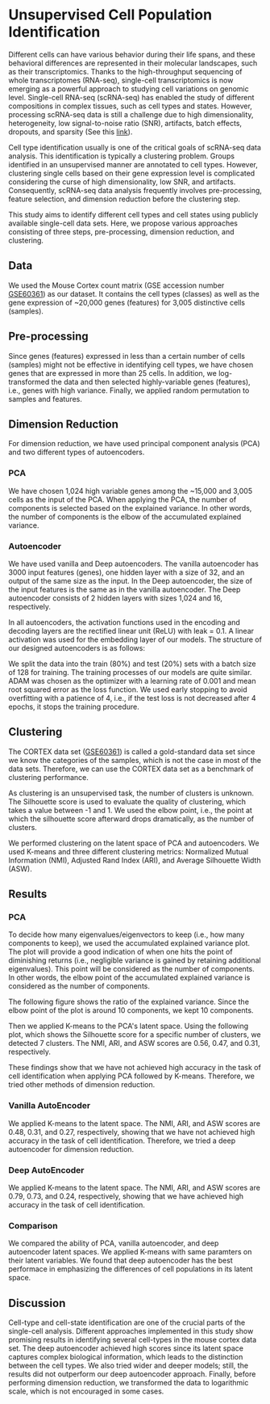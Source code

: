 # Unsupervised Cell Population Identification

Different cells can have various behavior during their life spans, and these behavioral differences are represented in their molecular landscapes, such as their transcriptomics. Thanks to the high-throughput sequencing of whole transcriptomes (RNA-seq), single-cell transcriptomics is now emerging as a powerful approach to studying cell variations on genomic level. Single-cell RNA-seq (scRNA-seq) has enabled the study of different compositions in complex tissues, such as cell types and states. However, processing scRNA-seq data is still a challenge due to high dimensionality, heterogeneity, low signal-to-noise ratio (SNR), artifacts, batch effects, dropouts, and sparsity (See this [link](https://github.com/HH197/Deep-Generative-Modeling-and-Probabilistic-Dimension-Reduction#challenges-in-analyzing-single-cell-rna-eq-data)).

Cell type identification usually is one of the critical goals of scRNA-seq data analysis. This identification is typically a clustering problem. Groups identified in an unsupervised manner are annotated to cell types. However, clustering single cells based on their gene expression level is complicated considering the curse of high dimensionality, low SNR, and artifacts. Consequently, scRNA-seq data analysis frequently involves pre-processing, feature selection, and dimension reduction before the clustering step.

This study aims to identify different cell types and cell states using publicly available single-cell data sets. Here, we propose various approaches consisting of three steps, pre-processing, dimension reduction, and clustering. 

## Data

We used the Mouse Cortex count matrix (GSE accession number [GSE60361](https://www.ncbi.nlm.nih.gov/geo/query/acc.cgi?acc=GSE60361)) as our dataset. It contains the cell types (classes) as well as the gene expression of ~20,000 genes (features) for 3,005 distinctive cells (samples). 

## Pre-processing

Since genes (features) expressed in less than a certain number of cells (samples) might not be effective in identifying cell types, we have chosen genes that are expressed in more than 25 cells. In addition, we log-transformed the data and then selected highly-variable genes (features), i.e., genes with high variance. Finally, we applied random permutation to samples and features.  

## Dimension Reduction

For dimension reduction, we have used principal component analysis (PCA) and two different types of autoencoders.

### PCA 

We have chosen 1,024 high variable genes among the ~15,000 and 3,005 cells as the input of the PCA. When applying the PCA, the number of components is selected based on the explained variance. In other words, the number of components is the elbow of the accumulated explained variance. 

### Autoencoder

We have used vanilla and Deep autoencoders. The vanilla autoencoder has 3000 input features (genes), one hidden layer with a size of 32, and an output of the same size as the input. In the Deep autoencoder, the size of the input features is the same as in the vanilla autoencoder. The Deep autoencoder consists of 2 hidden layers with sizes 1,024 and 16, respectively. 

In all autoencoders, the activation functions used in the encoding and decoding layers are the rectified linear unit (ReLU) with leak = 0.1. A linear activation was used for the embedding layer of our models. The structure of our designed autoencoders is as follows: 




We split the data into the train (80%) and test (20%) sets with a batch size of 128 for training. The training processes of our models are quite similar. ADAM was chosen as the optimizer with a learning rate of 0.001 and mean root squared error as the loss function. We used early stopping to avoid overfitting with a patience of 4, i.e., if the test loss is not decreased after 4 epochs, it stops the training procedure. 


## Clustering

The CORTEX data set ([GSE60361](https://www.ncbi.nlm.nih.gov/geo/query/acc.cgi?acc=GSE60361)) is called a gold-standard data set since we know the categories of the samples, which is not the case in most of the data sets. Therefore, we can use the CORTEX data set as a benchmark of clustering performance.

As clustering is an unsupervised task, the number of clusters is unknown. The Silhouette score is used to evaluate the quality of clustering, which takes a value between -1 and 1. We used the elbow point, i.e., the point at which the silhouette score afterward drops dramatically, as the number of clusters. 

We performed clustering on the latent space of PCA and autoencoders. We used K-means and three different clustering metrics: Normalized Mutual Information (NMI), Adjusted Rand Index (ARI), and Average Silhouette Width (ASW).

## Results

### PCA

To decide how many eigenvalues/eigenvectors to keep (i.e., how many components to keep), we used the accumulated explained variance plot. The plot will provide a good indication of when one hits the point of diminishing returns (i.e., negligible variance is gained by retaining additional eigenvalues). This point will be considered as the number of components. In other words, the elbow point of the accumulated explained variance is considered as the number of components. 

The following figure shows the ratio of the explained variance. Since the elbow point of the plot is around 10 components, we kept 10 components.

Then we applied K-means to the PCA's latent space. Using the following plot, which shows the Silhouette score for a specific number of clusters, we detected 7 clusters. The NMI, ARI, and ASW scores are 0.56, 0.47, and 0.31, respectively. 


These findings show that we have not achieved high accuracy in the task of cell identification when applying PCA followed by K-means. Therefore, we tried other methods of dimension reduction.

### Vanilla AutoEncoder

We applied K-means to the latent space. The NMI, ARI, and ASW scores are 0.48, 0.31, and 0.27, respectively, showing that we have not achieved high accuracy in the task of cell identification. Therefore, we tried a deep autoencoder for dimension reduction. 

### Deep AutoEncoder

We applied K-means to the latent space. The NMI, ARI, and ASW scores are 0.79, 0.73, and 0.24, respectively, showing that we have achieved high accuracy in the task of cell identification. 

  
### Comparison

We compared the ability of PCA, vanilla autoencoder, and deep autoencoder latent spaces. We applied K-means with same paramters on their latent variables. We found that deep autoencoder has the best performace in emphasizing the differences of cell populations in its latent space.   


## Discussion

Cell-type and cell-state identification are one of the crucial parts of the single-cell analysis. Different approaches implemented in this study show promising results in identifying several cell-types in the mouse cortex data set. The deep autoencoder achieved high scores since its latent space captures complex biological information, which leads to the distinction between the cell types. We also tried wider and deeper models; still, the results did not outperform our deep autoencoder approach. Finally, before performing dimension reduction, we transformed the data to logarithmic scale, which is not encouraged in some cases. 
